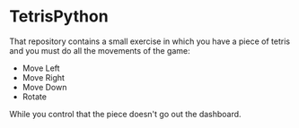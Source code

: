 # TetrisPython
That repository contains a small exercise in which you have a piece of tetris and you must do all the movements of the game:
- Move Left
- Move Right
- Move Down
- Rotate

While you control that the piece doesn't go out the dashboard.
